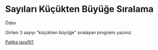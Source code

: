 # Sayıları Küçükten Büyüğe Sıralama

Ödev

Girilen 3 sayıyı "küçükten büyüğe" sıralayan programı yazınız.

[Patika java101](https://app.patika.dev/courses/java101)